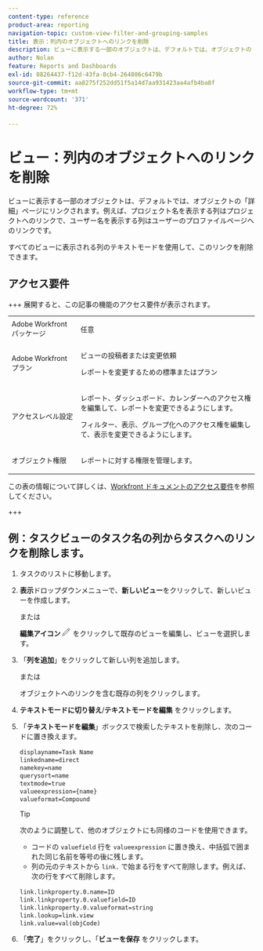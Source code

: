 ```yaml
---
content-type: reference
product-area: reporting
navigation-topic: custom-view-filter-and-grouping-samples
title: 表示：列内のオブジェクトへのリンクを削除
description: ビューに表示する一部のオブジェクトは、デフォルトでは、オブジェクトの「詳細」ページにリンクされます。例えば、プロジェクト名を表示する列はプロジェクトへのリンクで、ユーザー名を表示する列はユーザーのプロファイルページへのリンクです。
author: Nolan
feature: Reports and Dashboards
exl-id: 08264437-f12d-43fa-8cb4-264806c6479b
source-git-commit: aa8275f252dd51f5a14d7aa931423aa4afb4ba8f
workflow-type: tm+mt
source-wordcount: '371'
ht-degree: 72%

---
```


# ビュー：列内のオブジェクトへのリンクを削除

<!--Audited: 11/2024-->

ビューに表示する一部のオブジェクトは、デフォルトでは、オブジェクトの「詳細」ページにリンクされます。例えば、プロジェクト名を表示する列はプロジェクトへのリンクで、ユーザー名を表示する列はユーザーのプロファイルページへのリンクです。

すべてのビューに表示される列のテキストモードを使用して、このリンクを削除できます。

## アクセス要件

+++ 展開すると、この記事の機能のアクセス要件が表示されます。

<table style="table-layout:auto"> 
 <col> 
 <col> 
 <tbody> 
  <tr> 
   <td role="rowheader">Adobe Workfront パッケージ</td> 
   <td> <p>任意</p> </td> 
  </tr> 
  <tr> 
   <td role="rowheader">Adobe Workfront プラン</td> 
   <td> 
   <p>ビューの投稿者または変更依頼 </p>
   <p>レポートを変更するための標準またはプラン</p>
  </tr> 
  <tr> 
   <td role="rowheader">アクセスレベル設定</td> 
   <td> <p>レポート、ダッシュボード、カレンダーへのアクセス権を編集して、レポートを変更できるようにします。</p> <p>フィルター、表示、グループ化へのアクセス権を編集して、表示を変更できるようにします。</p> </td> 
  </tr> 
  <tr> 
   <td role="rowheader">オブジェクト権限</td> 
   <td> <p>レポートに対する権限を管理します。</p>  </td> 
  </tr> 
 </tbody> 
</table>

この表の情報について詳しくは、[Workfront ドキュメントのアクセス要件](/help/quicksilver/administration-and-setup/add-users/access-levels-and-object-permissions/access-level-requirements-in-documentation.md)を参照してください。


+++


## 例：タスクビューのタスク名の列からタスクへのリンクを削除します。

1. タスクのリストに移動します。
1. **表示**&#x200B;ドロップダウンメニューで、**新しいビュー**&#x200B;をクリックして、新しいビューを作成します。

   または

   **編集アイコン**![ 編集アイコン ](assets/edit-icon.png) をクリックして既存のビューを編集し、ビューを選択します。

1. 「**列を追加**」をクリックして新しい列を追加します。

   または

   オブジェクトへのリンクを含む既存の列をクリックします。

1. **テキストモードに切り替え**/**テキストモードを編集** をクリックします。
1. 「**テキストモードを編集**」ボックスで検索したテキストを削除し、次のコードに置き換えます。

   ```
   displayname=Task Name
   linkedname=direct
   namekey=name
   querysort=name
   textmode=true
   valueexpression={name}
   valueformat=Compound
   ```

   >[!TIP]
   >
   >次のように調整して、他のオブジェクトにも同様のコードを使用できます。
   >
   >* コードの `valuefield` 行を `valueexpression` に置き換え、中括弧で囲まれた同じ名前を等号の後に残します。
   >* 列の元のテキストから `link.` で始まる行をすべて削除します。例えば、次の行をすべて削除します。
   >
   >  ```
   >  link.linkproperty.0.name=ID
   >  link.linkproperty.0.valuefield=ID
   >  link.linkproperty.0.valueformat=string
   >  link.lookup=link.view
   >  link.value=val(objCode)
   >  ```
   >

1. 「**完了**」をクリックし、「**ビューを保存** をクリックします。


